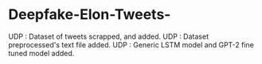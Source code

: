 # Deepfake-Elon-Tweets-
UDP : Dataset of tweets scrapped, and added. 
UDP : Dataset preprocessed's text file added. 
UDP : Generic LSTM model and GPT-2 fine tuned model added. 

